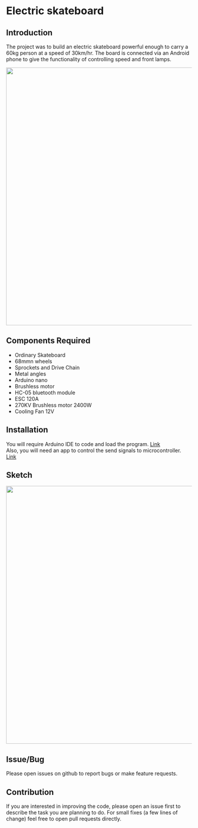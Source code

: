 # Electric skateboard

## Introduction
The project was to build an electric skateboard powerful enough to carry a 60kg person at a speed of 30km/hr. The board is connected via an Android phone to give the functionality of controlling speed and front lamps.  

<img src="https://raw.githubusercontent.com/rajatsharma369007/Electric-skateboard/master/images/1.JPG" width="700px">

## Components Required
* Ordinary Skateboard
* 68mmn wheels
* Sprockets and Drive Chain
* Metal angles
* Arduino nano
* Brushless motor
* HC-05 bluetooth module
* ESC 120A 
* 270KV Brushless motor 2400W
* Cooling Fan 12V

## Installation
You will require Arduino IDE to code and load the program. [Link](https://www.arduino.cc/en/main/software)   
Also, you will need an app to control the send signals to microcontroller. [Link](https://www.roboremo.com/downloads.html)

## Sketch

<img src="https://github.com/rajatsharma369007/Electric-skateboard/raw/master/circuit/circuit.png" width="700px">

## Issue/Bug
Please open issues on github to report bugs or make feature requests.

## Contribution
If you are interested in improving the code, please open an issue first to describe the task you are planning to do. For small fixes (a few lines of change) feel free to open pull requests directly.



